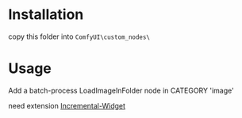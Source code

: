 # Installation

copy this folder into `ComfyUI\custom_nodes\`

# Usage

Add a batch-process LoadImageInFolder node in CATEGORY 'image'

need extension [Incremental-Widget](https://github.com/Slarper/incremental-widget)